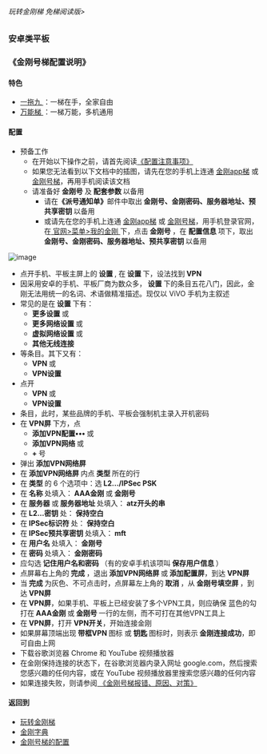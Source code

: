 ###### 玩转金刚梯 免梯阅读版>
### 安卓类平板
### 《金刚号梯配置说明》

#### 特色
  - [ 一拖九 ](https://github.com/a2zitpro/web/blob/master/LadderFree/kkDictionary/OneForNine.md)：一梯在手，全家自由
  - [ 万能梯 ](https://github.com/a2zitpro/web/blob/master/LadderFree/kkDictionary/KKLadderKKIDMultipurpose.md)：一梯万能，多机通用
 
#### 配置

- 预备工作
  - 在开始以下操作之前，请首先阅读[《配置注意事项》](https://github.com/a2zitpro/web/blob/master/LadderFree/kkDictionary/ConsiderationsWhileConfigureKKID.md)
  - 如果您无法看到以下文档中的插图，请先在您的手机上连通 [金刚app梯](https://github.com/a2zitpro/web/blob/master/LadderFree/kkDictionary/KKLadderAPP.md) 或 [金刚号梯](https://github.com/a2zitpro/web/blob/master/LadderFree/kkDictionary/KKLadderKKID.md)，再用手机阅读该文档
  - 请准备好<strong> 金刚号</strong> 及<strong> 配套参数 </strong> 以备用
    - 请在<strong>《派号通知单》</strong>邮件中取出<strong> 金刚号、金刚密码、服务器地址、预共享密钥 </strong>以备用
    - 或请先在您的手机上连通 [金刚app梯](https://github.com/a2zitpro/web/blob/master/LadderFree/kkDictionary/KKLadderAPP.md) 或 [金刚号梯](https://github.com/a2zitpro/web/blob/master/LadderFree/kkDictionary/KKLadderKKID.md)，用手机登录官网，在[ 官网>菜单>我的金刚 ](https://www.atozitpro.net/zh/my-account/)下，点击<strong> 金刚号 </strong>，在 <strong> 配置信息 </strong>项下，取出<strong> 金刚号、金刚密码、服务器地址、预共享密钥 </strong>以备用

![image](https://github.com/a2zitpro/web/blob/master/B073B1E6-B647-48FA-8931-35923C5EA54F.jpeg)<br>

- 点开手机、平板主屏上的<strong> 设置 </strong>, 在<strong> 设置 </strong>下，设法找到<strong> VPN </strong>
- 因采用安卓的手机、平板厂商为数众多，<strong> 设置 </strong>下的条目五花八门，因此，金刚无法用统一的名词、术语做精准描述。现仅以 ViVO 手机为主叙述
- 常见的是在<strong> 设置 </strong>下有：
  - <strong> 更多设置 </strong>或
  - <strong> 更多网络设置 </strong>或
  - <strong> 虚拟网络设置 </strong>或
  - <strong> 其他无线连接 </strong>
- 等条目。其下又有：
  - <strong> VPN </strong>或
  - <strong> VPN设置 </strong>
- 点开
  - <strong> VPN </strong>或
  - <strong> VPN设置 </strong>
- 条目，此时，某些品牌的手机、平板会强制机主录入开机密码
- 在<strong> VPN屏 </strong>下方，点
  - <strong> 添加VPN配置••• </strong>或
  - <strong> 添加VPN网络 </strong>或
  - <strong> + </strong>号
- 弹出<strong> 添加VPN网络屏 </strong>
- 在<strong> 添加VPN网络屏 </strong>内点<strong> 类型 </strong>所在的行
- 在<strong> 类型 </strong>的 6 个选项中：选<strong> L2…/IPSec PSK </strong>
- 在<strong> 名称 </strong>处填入：<strong> AAA金刚 </strong>或<strong> 金刚号 </strong>
- 在<strong> 服务器 </strong>或<strong> 服务器地址 </strong>处填入：<strong> atz开头的串 </strong>
- 在<strong> L2…密钥 </strong>处：<strong> 保持空白 </strong>
- 在<strong> IPSec标识符 </strong>处：<strong> 保持空白 </strong>
- 在<strong> IPSec预共享密钥 </strong>处填入：<strong> mft </strong>
- 在<strong> 用户名 </strong>处填入：<strong> 金刚号 </strong>
- 在<strong> 密码 </strong>处填入：<strong> 金刚密码 </strong>
- 应勾选<strong> 记住用户名和密码 </strong>（有的安卓手机该项叫<strong> 保存用户信息 </strong>）
- 点屏幕右上角的<strong> 完成 </strong>，退出<strong> 添加VPN网络屏 </strong>或<strong> 添加配置屏</strong>，到达<strong> VPN屏</strong>
- 当<strong> 完成 </strong>为灰色、不可点击时，点屏幕左上角的<strong> 取消 </strong>，从<strong> 金刚号填空屏 </strong>，到达<strong> VPN屏</strong>
- 在<strong> VPN屏</strong>，如果手机、平板上已经安装了多个VPN工具，则应确保</strong> 蓝色的勾 </strong>打在<strong> AAA金刚 </strong>或<strong> 金刚号 </strong>一行的左侧，而不可打在其他VPN工具上
- 在<strong> VPN屏</strong>，打开<strong> VPN开关</strong>，开始连接金刚
- 如果屏幕顶端出现<strong> 带框VPN </strong>图标 或<strong> 钥匙 </strong>图标时，则表示<strong> 金刚连接成功</strong>，即可自由上网
- 下载谷歌浏览器 Chrome 和 YouTube 视频播放器
- 在金刚保持连接的状态下，在谷歌浏览器内录入网址 google.com，然后搜索您感兴趣的任何内容，或在 YouTube 视频播放器里搜索您感兴趣的任何内容
- 如果连接失败，则请参阅[ 《金刚号梯报错、原因、对策》](https://github.com/a2zitpro/web/blob/master/LadderFree/kkDictionary/KKLadderKKIDErroMessage.md)


#### 返回到
- [玩转金刚梯](https://github.com/a2zitpro/web/blob/master/LadderFree/A.md)
- [金刚字典](https://github.com/a2zitpro/web/blob/master/LadderFree/kkDictionary/KKDictionary.md)
- [金刚号梯的配置](https://github.com/a2zitpro/web/blob/master/LadderFree/kkDictionary/KKLadderConfigration/KKLadderConfigration.md)
